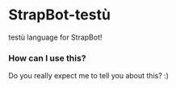 # StrapBot-testù
testù language for StrapBot!

### How can I use this?
Do you really expect me to tell you about this? :)
